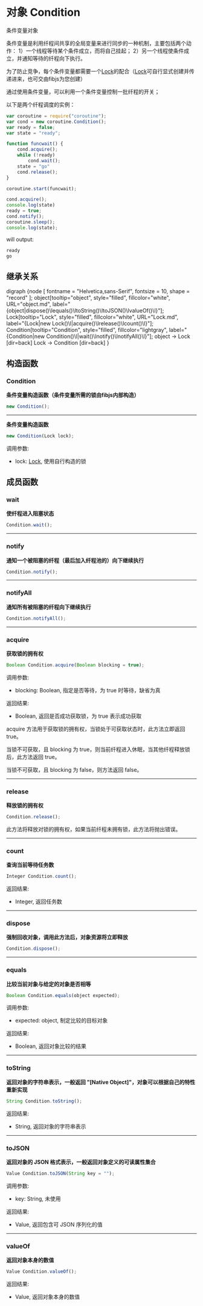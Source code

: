 # 对象 Condition
条件变量对象

条件变量是利用纤程间共享的全局变量来进行同步的一种机制，主要包括两个动作：
1）一个线程等待某个条件成立，而将自己挂起；
2）另一个线程使条件成立，并通知等待的纤程向下执行。

为了防止竞争，每个条件变量都需要一个[Lock](Lock.md)的配合（[Lock](Lock.md)可自行显式创建并传递进来，也可交由fibjs为您创建）

通过使用条件变量，可以利用一个条件变量控制一批纤程的开关；

以下是两个纤程调度的实例：

```JavaScript
var coroutine = require("coroutine");
var cond = new coroutine.Condition();
var ready = false;
var state = "ready";

function funcwait() {
    cond.acquire();
    while (!ready)
        cond.wait();
    state = "go"
    cond.release();
}

coroutine.start(funcwait);

cond.acquire();
console.log(state)
ready = true;
cond.notify();
coroutine.sleep();
console.log(state);
```

will output:
```sh
ready
go
```

## 继承关系
<dot>digraph {node [ fontname = "Helvetica,sans-Serif", fontsize = 10, shape = "record" ];
object[tooltip="object", style="filled", fillcolor="white", URL="object.md", label="{object|dispose()\lequals()\ltoString()\ltoJSON()\lvalueOf()\l}"];
Lock[tooltip="Lock", style="filled", fillcolor="white", URL="Lock.md", label="{Lock|new Lock()\l|acquire()\lrelease()\lcount()\l}"];
Condition[tooltip="Condition", style="filled", fillcolor="lightgray", label="{Condition|new Condition()\l|wait()\lnotify()\lnotifyAll()\l}"];
object -> Lock [dir=back]
Lock -> Condition [dir=back]
}</dot>

## 构造函数
        
### Condition
**条件变量构造函数（条件变量所需的锁由fibjs内部构造）**

```JavaScript
new Condition();
```

--------------------------
**条件变量构造函数**

```JavaScript
new Condition(Lock lock);
```

调用参数:
* lock: [Lock](Lock.md), 使用自行构造的锁

## 成员函数
        
### wait
**使纤程进入阻塞状态**

```JavaScript
Condition.wait();
```

--------------------------
### notify
**通知一个被阻塞的纤程（最后加入纤程池的）向下继续执行**

```JavaScript
Condition.notify();
```

--------------------------
### notifyAll
**通知所有被阻塞的纤程向下继续执行**

```JavaScript
Condition.notifyAll();
```

--------------------------
### acquire
**获取锁的拥有权**

```JavaScript
Boolean Condition.acquire(Boolean blocking = true);
```

调用参数:
* blocking: Boolean, 指定是否等待，为 true 时等待，缺省为真

返回结果:
* Boolean, 返回是否成功获取锁，为 true 表示成功获取

acquire 方法用于获取锁的拥有权，当锁处于可获取状态时，此方法立即返回 true。

当锁不可获取，且 blocking 为 true，则当前纤程进入休眠，当其他纤程释放锁后，此方法返回 true。

当锁不可获取，且 blocking 为 false，则方法返回 false。

--------------------------
### release
**释放锁的拥有权**

```JavaScript
Condition.release();
```

此方法将释放对锁的拥有权，如果当前纤程未拥有锁，此方法将抛出错误。

--------------------------
### count
**查询当前等待任务数**

```JavaScript
Integer Condition.count();
```

返回结果:
* Integer, 返回任务数

--------------------------
### dispose
**强制回收对象，调用此方法后，对象资源将立即释放**

```JavaScript
Condition.dispose();
```

--------------------------
### equals
**比较当前对象与给定的对象是否相等**

```JavaScript
Boolean Condition.equals(object expected);
```

调用参数:
* expected: object, 制定比较的目标对象

返回结果:
* Boolean, 返回对象比较的结果

--------------------------
### toString
**返回对象的字符串表示，一般返回 "[Native Object]"，对象可以根据自己的特性重新实现**

```JavaScript
String Condition.toString();
```

返回结果:
* String, 返回对象的字符串表示

--------------------------
### toJSON
**返回对象的 JSON 格式表示，一般返回对象定义的可读属性集合**

```JavaScript
Value Condition.toJSON(String key = "");
```

调用参数:
* key: String, 未使用

返回结果:
* Value, 返回包含可 JSON 序列化的值

--------------------------
### valueOf
**返回对象本身的数值**

```JavaScript
Value Condition.valueOf();
```

返回结果:
* Value, 返回对象本身的数值

